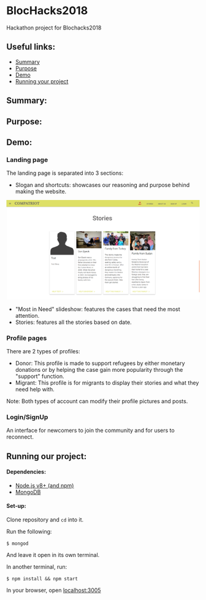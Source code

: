 # BlocHacks2018
Hackathon project for Blochacks2018

## Useful links:

* [Summary](#summary)
* [Purpose](#purpose)
* [Demo](#demo)
* [Running your project](#run)

## <a name="summary"></a> Summary:

## <a name="purpose"></a> Purpose:

## <a name="demo"></a> Demo:

### Landing page

The landing page is separated into 3 sections:
- Slogan and shortcuts: showcases our reasoning and purpose behind making the website.

![](https://github.com/ad-fidelitas/blochacks2018/blob/mohamed/images/stories.png)

- "Most in Need" slideshow: features the cases that need the most attention.
- Stories: features all the stories based on date.

### Profile pages

There are 2 types of profiles:
- Donor: This profile is made to support refugees by either monetary donations or 
by helping the case gain more popularity through the "support" function.
- Migrant: This profile is for migrants to display their stories and what they need help with.

Note: Both types of account can modify their profile pictures and posts.

### Login/SignUp

An interface for newcomers to join the community and for users to reconnect.


## <a name="run"></a> Running our project:

#### Dependencies:
* [Node.js v8+ (and npm)](https://nodejs.org/en/)
* [MongoDB](https://www.mongodb.com/)

#### Set-up:
Clone repository and `cd` into it.

Run the following:
```
$ mongod
```
And leave it open in its own terminal.

In another terminal, run:
```
$ npm install && npm start
```

In your browser, open [localhost:3005](localhost:3005)